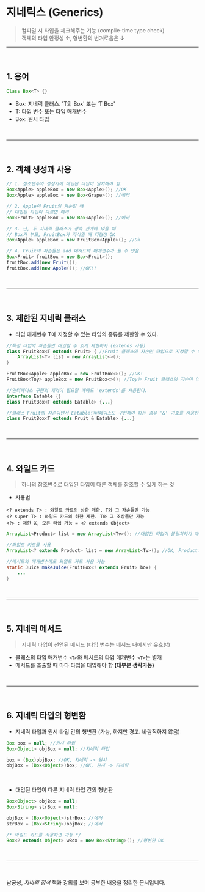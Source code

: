 
<br/>

# 지네릭스 (Generics)
> 컴파일 시 타입을 체크해주는 기능 (complie-time type check) <br/>
> 객체의 타입 안정성 ↑, 형변환의 번거로움은 ↓
<hr>
<br/>

## 1. 용어
~~~JAVA
Class Box<T> {}
~~~
- Box<T>: 지네릭 클래스. 'T의 Box' 또는 'T Box' 
- T: 타입 변수 또는 타입 매개변수
- Box: 원시 타입

<br/> <hr> <br/>

## 2. 객체 생성과 사용

~~~java
// 1. 참조변수와 생성자에 대입된 타입이 일치해야 함.
Box<Apple> appleBox = new Box<Apple>(); //OK
Box<Apple> appleBox = new Box<Grape>(); //에러

// 2. Apple이 Fruit의 자손일 때
// 대입된 타입이 다르면 에러
Box<Fruit> appleBox = new Box<Apple>(); //에러

// 3. 단, 두 지네릭 클래스가 상속 관계에 있을 때
// Box가 부모, FruitBox가 자식일 때 다형성 OK
Box<Apple> appleBox = new FruitBox<Apple>(); //Ok

// 4. Fruit의 자손들은 add 메서드의 매개변수가 될 수 있음
Box<Fruit> fruitBox = new Box<Fruit>();
fruitBox.add(new Fruit());
fruitBox.add(new Apple()); //OK!!
~~~

<br/> <hr> <br/>

## 3. 제한된 지네릭 클래스
- 타입 매개변수 T에 지정할 수 있는 타입의 종류를 제한할 수 있다.
~~~java
//특정 타입의 자손들만 대입할 수 있게 제한하자 (extends 사용)
class FruitBox<T extends Fruit> { //Fruit 클래스의 자손만 타입으로 지정할 수 있게 됨
    ArrayList<T> list = new ArrayList<>();
}

FruitBox<Apple> appleBox = new FruitBox<>(); //OK!
FruitBox<Toy> appleBox = new FruitBox<>(); //Toy는 Fruit 클래스의 자손이 아니기 때문에 에러!
~~~
~~~java
//인터페이스 구현의 제약이 필요할 때에도 'extends'를 사용한다.
interface Eatable {}
class FruitBox<T extends Eatable> {...}
~~~
~~~java
//클래스 Fruit의 자손이면서 Eatable인터페이스도 구현해야 하는 경우 '&' 기호를 사용한다.
class FruitBox<T extends Fruit & Eatable> {...}
~~~

<br/> <hr> <br/>

## 4. 와일드 카드

> 하나의 참조변수로 대입된 타입이 다른 객체를 참조할 수 있게 하는 것
- 사용법
~~~
<? extends T> : 와일드 카드의 상한 제한. T와 그 자손들만 가능
<? super T> : 와일드 카드의 하한 제한. T와 그 조상들만 가능
<?> : 제한 X, 모든 타입 가능 = <? extends Object>
~~~
~~~java
ArrayList<Product> list = new ArrayList<Tv>(); //대입된 타입이 불일치하기 때문에 에러 발생!

//와일드 카드를 사용
ArrayList<? extends Product> list = new ArrayList<Tv>(); //OK, Product와 그 자손들도 가능

//메서드의 매개변수에도 와일드 카드 사용 가능
static Juice makeJuice(FruitBox<? extends Fruit> box) {
    ...
}
~~~

<br/> <hr> <br/>

## 5. 지네릭 메서드
> 지네릭 타입이 선언된 메서드 (타입 변수는 메서드 내에서만 유효함) <br/>
- 클래스의 타입 매개변수 `<T>`와 메서드의 타입 매개변수 `<T>`는 별개
- 메서드를 호출할 때 마다 타입을 대입해야 함 **(대부분 생략가능)**


<br/> <hr> <br/>

## 6. 지네릭 타입의 형변환
- 지네릭 타입과 원시 타입 간의 형변환 (가능, 하지만 경고. 바람직하지 않음)
~~~java
Box box = null; //원시 타입
Box<Object> objBox = null; //지네릭 타입

box = (Box)objBox; //OK, 지네릭 -> 원시
objBox = (Box<Object>)box; //OK, 원시 -> 지네릭
~~~

<br/>

- 대입된 타입이 다른 지네릭 타입 간의 형변환
~~~java
Box<Object> objBox = null;
Box<String> strBox = null;

objBox = (Box<Object>)strBox; //에러
strBox = (Box<String>)objBox; //에러

/* 와일드 카드를 사용하면 가능 */
Box<? extends Object> wBox = new Box<String>(); //형변환 OK
~~~


<br/> <hr> <br/>

남궁성, *자바의 정석* 책과 강의를 보며 공부한 내용을 정리한 문서입니다.